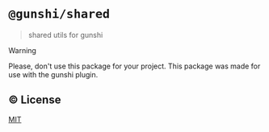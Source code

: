 # `@gunshi/shared`

> shared utils for gunshi

<!-- eslint-disable markdown/no-missing-label-refs -->

> [!WARNING]
> Please, don't use this package for your project.
> This package was made for use with the gunshi plugin.

<!-- eslint-enable markdown/no-missing-label-refs -->

## ©️ License

[MIT](http://opensource.org/licenses/MIT)
